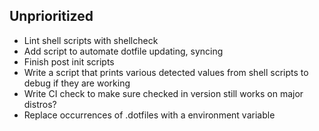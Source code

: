 ## Unprioritized
- Lint shell scripts with shellcheck
- Add script to automate dotfile updating, syncing
- Finish post init scripts
- Write a script that prints various detected values from shell scripts to debug if they are working
- Write CI check to make sure checked in version still works on major distros?
- Replace occurrences of .dotfiles with a environment variable
